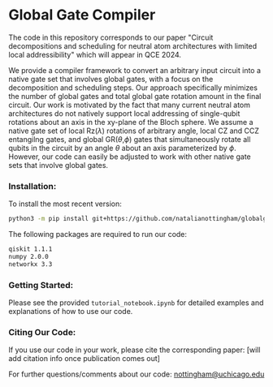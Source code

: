 # Global Gate Compiler
The code in this repository corresponds to our paper "Circuit decompositions and scheduling for neutral atom architectures with limited local addressibility" which will appear in QCE 2024.

We provide a compiler framework to convert an arbitrary input circuit into a native gate set that involves global gates, with a focus on the decomposition and scheduling steps. Our approach specifically minimizes the number of global gates and total global gate rotation amount in the final circuit. Our work is motivated by the fact that many current neutral atom architectures do not natively support local addressing of single-qubit rotations about an axis in the xy-plane of the Bloch sphere. We assume a native gate set of local Rz($\lambda$) rotations of arbitrary angle, local CZ and CCZ entangilng gates, and global GR($\theta$,$\phi$) gates that simultaneously rotate all qubits in the circuit by an angle $\theta$ about an axis parameterized by $\phi$. However, our code can easily be adjusted to work with other native gate sets that involve global gates. 

### Installation: 
To install the most recent version:

```bash
python3 -m pip install git+https://github.com/natalianottingham/globalgatecompiler@master
```

The following packages are required to run our code:
```bash
qiskit 1.1.1
numpy 2.0.0
networkx 3.3
```

### Getting Started:
Please see the provided `tutorial_notebook.ipynb` for detailed examples and explanations of how to use our code.

### Citing Our Code:
If you use our code in your work, please cite the corresponding paper:
[will add citation info once publication comes out]

For further questions/comments about our code: nottingham@uchicago.edu